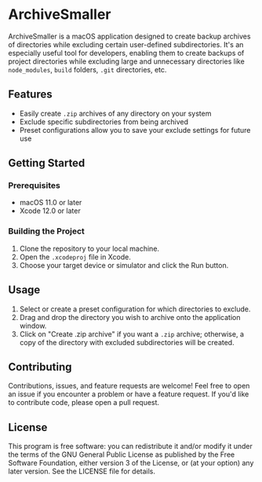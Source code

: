 # ArchiveSmaller

ArchiveSmaller is a macOS application designed to create backup archives of directories while excluding certain user-defined subdirectories. It's an especially useful tool for developers, enabling them to create backups of project directories while excluding large and unnecessary directories like `node_modules`, `build` folders, `.git` directories, etc.

## Features

- Easily create `.zip` archives of any directory on your system
- Exclude specific subdirectories from being archived
- Preset configurations allow you to save your exclude settings for future use

## Getting Started

### Prerequisites

- macOS 11.0 or later
- Xcode 12.0 or later

### Building the Project

1. Clone the repository to your local machine.
2. Open the `.xcodeproj` file in Xcode.
3. Choose your target device or simulator and click the Run button.

## Usage

1. Select or create a preset configuration for which directories to exclude.
2. Drag and drop the directory you wish to archive onto the application window.
3. Click on "Create .zip archive" if you want a `.zip` archive; otherwise, a copy of the directory with excluded subdirectories will be created.

## Contributing

Contributions, issues, and feature requests are welcome! Feel free to open an issue if you encounter a problem or have a feature request. If you'd like to contribute code, please open a pull request.

## License

This program is free software: you can redistribute it and/or modify it under the terms of the GNU General Public License as published by the Free Software Foundation, either version 3 of the License, or (at your option) any later version. See the LICENSE file for details.


